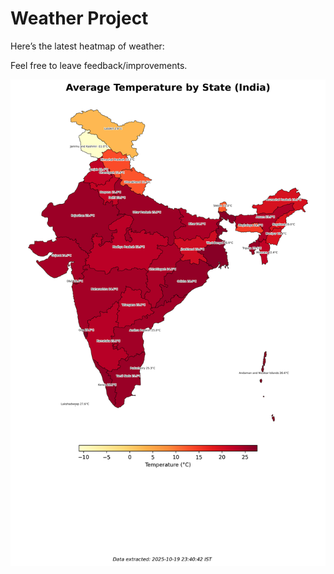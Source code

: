 # Weather Project

Here’s the latest heatmap of weather:

Feel free to leave feedback/improvements.

![India Heatmap](docs/assets/india_heatmap.png?v=F529A4)
